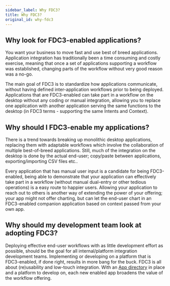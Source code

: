 ```yaml
---
sidebar_label: Why FDC3?
title: Why FDC3?
original_id: why-fdc3
---
```


## Why look for FDC3-enabled applications?

You want your business to move fast and use best of breed applications. Application integration has traditionally been a time consuming and costly exercise, meaning that once a set of applications supporting a workflow was established, changing parts of the workflow without very good reason was a no-go. 

The main goal of FDC3 is to standardize how applications communicate, without having defined inter-application workflows prior to being deployed. Applications that are FDC3-enabled can take part in a workflow on the desktop without any coding or manual integration, allowing you to replace one application with another application serving the same functions to the desktop (in FDC3 terms - supporting the same Intents and Context).

## Why should I FDC3-enable my applications?

There is a trend towards breaking up monolithic desktop applications, replacing them with adaptable workflows which involve the collaboration of multiple best-of-breed applications. Still, much of the integration on the desktop is done by the actual end-user; copy/paste between applications, exporting/importing CSV files etc..

Every application that has manual user input is a candidate for being FDC3-enabled, being able to demonstrate that your application can effectively take part in a workflow (without manual dual-entry or other tedious operations) is a easy route to happier users. Allowing your application to reach out to others is another way of extending the power of your offering; your app might not offer charting, but can let the end-user chart in an FDC3-enabled companion application based on context passed from your own app.

## Why should my development team look at adopting FDC3?

Deploying effective end-user workflows with as little development effort as possible, should be the goal for all internal/platform integration development teams. Implementing or developing on a platform that is FDC3-enabled, if done right, results in more bang for the buck. FDC3 is all about (re)usability and low-touch integration. With an [App directory](app-directory/overview) in place and a platform to develop on, each new enabled app broadens the value of the workflow offering.
